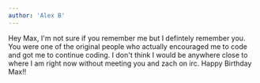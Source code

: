 ```yaml
---
author: 'Alex B'
---
```


Hey Max, I'm not sure if you remember me but I defintely remember you. You were one of the original
people who actually encouraged me to code and got me to continue coding. I don't think I would be
anywhere close to where I am right now without meeting you and zach on irc. Happy Birthday Max!!
